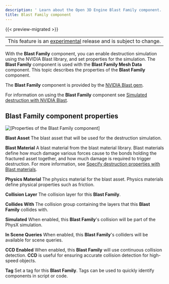 ```yaml
---
description: ' Learn about the Open 3D Engine Blast Family component. '
title: Blast Family component
---
```


{{< preview-migrated >}}

|  |
| --- |
| This feature is an [experimental](/docs/userguide/ly-glos-chap#experimental) release and is subject to change\.  |

With the **Blast Family** component, you can enable destruction simulation using the NVIDIA Blast library, and set properties for the simulation\. The **Blast Family** component is used with the **Blast Family Mesh Data** component\. This topic describes the properties of the **Blast Family** component\.

The **Blast Family** component is provided by the [NVIDIA Blast gem](/docs/user-guide/gems/reference/nvidia-blast/)\.

For information on using the **Blast Family** component see [Simulated destruction with NVIDIA Blast](/docs/user-guide/interactivity/physics/nvidia-blast/)\.

## Blast Family component properties 

![\[Properties of the Blast Family component\]](/images/user-guide/physx/blast/ui-blast-family-component.png)

**Blast Asset**
The blast asset that will be used for the destruction simulation\.

**Blast Material**
A blast material from the blast material library\. Blast materials define how much damage various forces cause to the bonds holding the fractured asset together, and how much damage is required to trigger destruction\. For more information, see [Specify destruction properties with Blast materials](/docs/user-guide/interactivity/physics/nvidia-blast/materials/)\.

**Physics Material**
The physics material for the blast asset\. Physics materials define physical properties such as friction\.

**Collision Layer**
The collision layer for this **Blast Family**\.

**Collides With**
The collision group containing the layers that this **Blast Family** collides with\.

**Simulated**
When enabled, this **Blast Family**'s collision will be part of the PhysX simulation\.

**In Scene Queries**
When enabled, this **Blast Family**'s colliders will be available for scene queries\.

**CCD Enabled**
When enabled, this **Blast Family** will use continuous collision detection\. **CCD** is useful for ensuring accurate collision detection for high\-speed objects\.

**Tag**
Set a tag for this **Blast Family**\. Tags can be used to quickly identify components in script or code\.
